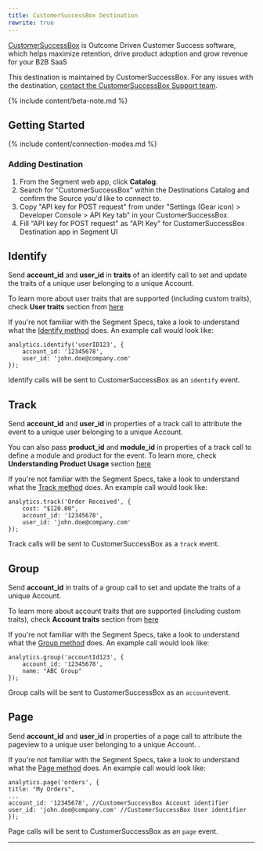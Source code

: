```yaml
---
title: CustomerSuccessBox Destination
rewrite: true
---
```


[CustomerSuccessBox](https://customersuccessbox.com/?utm_source=segmentio&utm_medium=docs&utm_campaign=partners) is Outcome Driven Customer Success software, which helps maximize retention, drive product adoption and grow revenue for your B2B SaaS

This destination is maintained by CustomerSuccessBox. For any issues with the destination, [contact the CustomerSuccessBox Support team](mailto:support@customersuccessbox.com).

{% include content/beta-note.md %}


## Getting Started

{% include content/connection-modes.md %}


### Adding Destination

1. From the Segment web app, click **Catalog**.
2. Search for "CustomerSuccessBox" within the Destinations Catalog and confirm the Source you'd like to connect to.
3. Copy "API key for POST request" from under "Settings (Gear icon) > Developer Console > API Key tab" in your CustomerSuccessBox.
4. Fill "API key for POST request" as "API Key" for CustomerSuccessBox Destination app in Segment UI

## Identify

Send **account_id** and **user_id** in **traits** of an identify call to set and update the traits of a unique user belonging to a unique Account.

To learn more about user traits that are supported (including custom traits), check **User traits** section from [here](https://support.customersuccessbox.com/article/77-customersuccessbox-destination-on-segment-com)

If you're not familiar with the Segment Specs, take a look to understand what the [Identify method](https://segment.com/docs/connections/spec/identify/) does. An example call would look like:

```
analytics.identify('userID123', {
	account_id: '12345678',
	user_id: 'john.doe@company.com'
});
```

Identify calls will be sent to CustomerSuccessBox as an `identify` event.


## Track

Send **account_id** and **user_id** in properties of a track call to attribute the event to a unique user belonging to a unique Account.

You can also pass **product_id** and **module_id** in properties of a track call to define a module and product for the event. To learn more, check **Understanding Product Usage** section [here](https://support.customersuccessbox.com/article/70-getting-started-with-customersuccessbox)

If you're not familiar with the Segment Specs, take a look to understand what the [Track method](https://segment.com/docs/connections/spec/track/) does. An example call would look like:

```
analytics.track('Order Received', {
	cost: "$120.00",
	account_id: '12345678',
	user_id: 'john.doe@company.com'
});
```

Track calls will be sent to CustomerSuccessBox as a `track` event.


## Group

Send **account_id** in traits of a group call to set and update the traits of a unique Account.

To learn more about account traits that are supported (including custom traits), check **Account traits** section from [here](https://support.customersuccessbox.com/article/77-customersuccessbox-destination-on-segment-com)

If you're not familiar with the Segment Specs, take a look to understand what the [Group method](https://segment.com/docs/connections/spec/group/) does. An example call would look like:

```
analytics.group('accountId123', {
	account_id: '12345678',
	name: "ABC Group"
});
```

Group calls will be sent to CustomerSuccessBox as an `account`event.

## Page

Send **account_id** and **user_id** in properties of a page call to attribute the pageview to a unique user belonging to a unique Account. .

If you're not familiar with the Segment Specs, take a look to understand what the [Page method](https://segment.com/docs/connections/spec/page/) does. An example call would look like:

```
analytics.page('orders', {
title: "My Orders",
...
account_id: '12345678', //CustomerSuccessBox Account identifier
user_id: 'john.doe@company.com' //CustomerSuccessBox User identifier
});
```

Page calls will be sent to CustomerSuccessBox as an `page` event.

---
